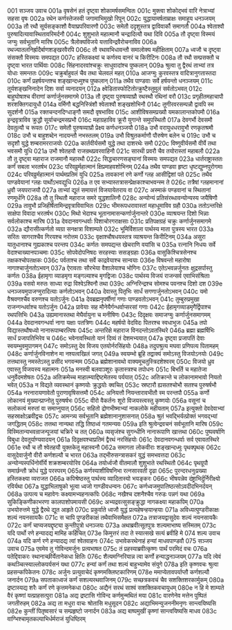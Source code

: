 001  सञ्जय उवाच
001a वृषसेनं हतं दृष्ट्वा शोकामर्षसमन्वितः
001c मुक्त्वा शोकोद्भवं वारि नेत्राभ्यां सहसा वृषः
002a रथेन कर्णस्तेजस्वी जगामाभिमुखो रिपून्
002c युद्धायामर्षताम्राक्षः समाहूय धनञ्जयम्
003a तौ रथौ सूर्यसङ्काशौ वैयाघ्रपरिवारणौ
003c समेतौ ददृशुस्तत्र द्वाविवार्कौ समागतौ
004a श्वेताश्वौ पुरुषादित्यावास्थितावरिमर्दनौ
004c शुशुभाते महात्मानौ चन्द्रादित्यौ यथा दिवि
005a तौ दृष्ट्वा विस्मयं जग्मुः सर्वभूतानि मारिष
005c त्रैलोक्यविजये यत्ताविन्द्रवैरोचनाविव
006a रथज्यातलनिर्ह्रादैर्बाणशङ्खरवैरपि
006c तौ रथावभिधावन्तौ समालोक्य महीक्षिताम्
007a ध्वजौ च दृष्ट्वा संसक्तौ विस्मयः समपद्यत
007c हस्तिकक्ष्यां च कर्णस्य वानरं च किरीटिनः
008a तौ रथौ सम्प्रसक्तौ च दृष्ट्वा भारत पार्थिवाः
008c सिंहनादरवांश्चक्रुः साधुवादांश्च पुष्कलान्
009a श्रुत्वा तु द्वैरथं ताभ्यां तत्र योधाः समन्ततः
009c चक्रुर्बाहुवलं चैव तथा चेलवलं महत्
010a आजग्मुः कुरवस्तत्र वादित्रानुगतास्तदा
010c कर्णं प्रहर्षयन्तश्च शङ्खान्दध्मुश्च पुष्कलान्
011a तथैव पाण्डवाः सर्वे हर्षयन्तो धनञ्जयम्
011c तूर्यशङ्खनिनादेन दिशः सर्वा व्यनादयन्
012a क्ष्वेडितास्फोटितोत्क्रुष्टैस्तुमुलं सर्वतोऽभवत्
012c बाहुघोषाश्च वीराणां कर्णार्जुनसमागमे
013a तौ दृष्ट्वा पुरुषव्याघ्रौ रथस्थौ रथिनां वरौ
013c प्रगृहीतमहाचापौ शरशक्तिगदायुधौ
014a वर्मिणौ बद्धनिस्त्रिंशौ श्वेताश्वौ शङ्खशोभिनौ
014c तूणीरवरसम्पन्नौ द्वावपि स्म सुदर्शनौ
015a रक्तचन्दनदिग्धाङ्गौ समदौ वृषभाविव
015c आशीविषसमप्रख्यौ यमकालान्तकोपमौ
016a इन्द्रवृत्राविव क्रुद्धौ सूर्याचन्द्रमसप्रभौ
016c महाग्रहाविव क्रूरौ युगान्ते समुपस्थितौ
017a देवगर्भौ देवसमौ देवतुल्यौ च रूपतः
017c समेतौ पुरुषव्याघ्रौ प्रेक्ष्य कर्णधनञ्जयौ
018a उभौ वरायुधधरावुभौ रणकृतश्रमौ
018c उभौ च बाहुशब्देन नादयन्तौ नभस्तलम्
019a उभौ विश्रुतकर्माणौ पौरुषेण बलेन च
019c उभौ च सदृशौ युद्धे शम्बरामरराजयोः
020a कार्तवीर्यसमौ युद्धे तथा दाशरथेः समौ
020c विष्णुवीर्यसमौ वीर्ये तथा भवसमौ युधि
021a उभौ श्वेतहयौ राजन्रथप्रवरवाहिनौ
021c सारथी प्रवरौ चैव तयोरास्तां महाबलौ
022a तौ तु दृष्ट्वा महाराज राजमानौ महारथौ
022c सिद्धचारणसङ्घानां विस्मयः समपद्यत
023a धार्तराष्ट्रास्ततः कर्णं सबला भरतर्षभ
023c परिवव्रुर्महात्मानं क्षिप्रमाहवशोभिनम्
024a तथैव पाण्डवा हृष्टा धृष्टद्युम्नपुरोगमाः
024c परिवव्रुर्महात्मानं पार्थमप्रतिमं युधि
025a तावकानां रणे कर्णो ग्लह आसीद्विशां पते
025c तथैव पाण्डवेयानां ग्लहः पार्थोऽभवद्युधि
026a त एव सभ्यास्तत्रासन्प्रेक्षकाश्चाभवन्स्म ते
026c तत्रैषां ग्लहमानानां ध्रुवौ जयपराजयौ
027a ताभ्यां द्यूतं समायत्तं विजयायेतराय वा
027c अस्माकं पण्डवानां च स्थितानां रणमूर्धनि
028a तौ तु स्थितौ महाराज समरे युद्धशालिनौ
028c अन्योन्यं प्रतिसंरब्धावन्योन्यस्य जयैषिणौ
029a तावुभौ प्रजिहीर्षेतामिन्द्रवृत्राविवाभितः
029c भीमरूपधरावास्तां महाधूमाविव ग्रहौ
030a ततोऽन्तरिक्षे साक्षेपा विवादा भरतर्षभ
030c मिथो भेदाश्च भूतानामासन्कर्णार्जुनान्तरे
030e व्याश्रयन्त दिशो भिन्नाः सर्वलोकाश्च मारिष
031a देवदानवगन्धर्वाः पिशाचोरगराक्षसाः
031c प्रतिपक्षग्रहं चक्रुः कर्णार्जुनसमागमे
032a द्यौरासीत्कर्णतो व्यग्रा सनक्षत्रा विशाम्पते
032c भूमिर्विशाला पार्थस्य माता पुत्रस्य भारत
033a सरितः सागराश्चैव गिरयश्च नरोत्तम
033c वृक्षाश्चौषधयस्तत्र व्याश्रयन्त किरीटिनम्
034a असुरा यातुधानाश्च गुह्यकाश्च परन्तप
034c कर्णतः समपद्यन्त खेचराणि वयांसि च
035a रत्नानि निधयः सर्वे वेदाश्चाख्यानपञ्चमाः
035c सोपवेदोपनिषदः सरहस्याः ससङ्ग्रहाः
036a वासुकिश्चित्रसेनश्च तक्षकश्चोपतक्षकः
036c पर्वताश्च तथा सर्वे काद्रवेयाश्च सान्वयाः
036e विषवन्तो महारोषा नागाश्चार्जुनतोऽभवन्
037a ऐरावताः सौरभेया वैशालेयाश्च भोगिनः
037c एतेऽभवन्नर्जुनतः क्षुद्रसर्पास्तु कर्णतः
038a ईहामृगा व्याडमृगा मङ्गल्याश्च मृगद्विजाः
038c पार्थस्य विजयं राजन्सर्व एवाभिसंश्रिताः
039a वसवो मरुतः साध्या रुद्रा विश्वेऽश्विनौ तथा
039c अग्निरिन्द्रश्च सोमश्च पवनश्च दिशो दश
039e धनञ्जयमुपाजग्मुरादित्याः कर्णतोऽभवन्
040a देवास्तु पितृभिः सार्धं सगणार्जुनतोऽभवन्
040c यमो वैश्रवणश्चैव वरुणश्च यतोऽर्जुनः
041a देवब्रह्मनृपर्षीणां गणाः पाण्डवतोऽभवन्
041c तुम्बुरुप्रमुखा राजन्गन्धर्वाश्च यतोऽर्जुनः
042a प्रावेयाः सह मौनेयैर्गन्धर्वाप्सरसां गणाः
042c ईहामृगव्याडमृगैर्द्विपाश्च रथपत्तिभिः
043a उह्यमानास्तथा मेघैर्वायुना च मनीषिणः
043c दिदृक्षवः समाजग्मुः कर्णार्जुनसमागमम्
044a देवदानवगन्धर्वा नागा यक्षाः पतत्रिणः
044c महर्षयो वेदविदः पितरश्च स्वधाभुजः
045a तपो विद्यास्तथौषध्यो नानारूपाम्बरत्विषः
045c अन्तरिक्षे महाराज विनदन्तोऽवतस्थिरे
046a ब्रह्मा ब्रह्मर्षिभिः सार्धं प्रजापतिभिरेव च
046c भवेनावस्थितो यानं दिव्यं तं देशमभ्ययात्
047a दृष्ट्वा प्रजापतिं देवाः स्वयम्भुवमुपागमन्
047c समोऽस्तु देव विजय एतयोर्नरसिंहयोः
048a तदुपश्रुत्य मघवा प्रणिपत्य पितामहम्
048c कर्णार्जुनविनाशेन मा नश्यत्वखिलं जगत्
049a स्वयम्भो ब्रूहि तद्वाक्यं समोऽस्तु विजयोऽनयोः
049c तत्तथास्तु नमस्तेऽस्तु प्रसीद भगवन्मम
050a ब्रह्मेशानावथो वाक्यमूचतुस्त्रिदशेश्वरम्
050c विजयो ध्रुव एवास्तु विजयस्य महात्मनः
051a मनस्वी बलवाञ्शूरः कृतास्त्रश्च तपोधनः
051c बिभर्ति च महातेजा धनुर्वेदमशेषतः
052a अतिक्रमेच्च माहात्म्याद्दिष्टमेतस्य पर्ययात्
052c अतिक्रान्ते च लोकानामभावो नियतो भवेत्
053a न विद्यते व्यवस्थानं कृष्णयोः क्रुद्धयोः क्वचित्
053c स्रष्टारौ ह्यसतश्चोभौ सतश्च पुरुषर्षभौ
054a नरनारायणावेतौ पुराणावृषिसत्तमौ
054c अनियत्तौ नियन्तारावभीतौ स्म परन्तपौ
055a कर्णो लोकानयं मुख्यान्प्राप्नोतु पुरुषर्षभः
055c वीरो वैकर्तनः शूरो विजयस्त्वस्तु कृष्णयोः
056a वसूनां च सलोकत्वं मरुतां वा समाप्नुयात्
056c सहितो द्रोणभीष्माभ्यां नाकलोके महीयताम्
057a इत्युक्तो देवदेवाभ्यां सहस्राक्षोऽब्रवीद्वचः
057c आमन्त्र्य सर्वभूतानि ब्रह्मेशानानुशासनात्
058a श्रुतं भवद्भिर्यत्प्रोक्तं भगवद्भ्यां जगद्धितम्
058c तत्तथा नान्यथा तद्धि तिष्ठध्वं गतमन्यवः
059a इति श्रुत्वेन्द्रवचनं सर्वभूतानि मारिष
059c विस्मितान्यभवन्राजन्पूजयां चक्रिरे च तत्
060a व्यसृजंश्च सुगन्धीनि नानारूपाणि खात्तथा
060c पुष्पवर्षाणि विबुधा देवतूर्याण्यवादयन्
061a दिदृक्षवश्चाप्रतिमं द्वैरथं नरसिंहयोः
061c देवदानवगन्धर्वाः सर्व एवावतस्थिरे
061e रथौ च तौ श्वेतहयौ युक्तकेतू महास्वनौ
062a समागता लोकवीराः शङ्खान्दध्मुः पृथक्पृथक्
062c वासुदेवार्जुनौ वीरौ कर्णशल्यौ च भारत
063a तद्भीरुसन्त्रासकरं युद्धं समभवत्तदा
063c अन्योन्यस्पर्धिनोर्वीर्ये शक्रशम्बरयोरिव
064a तयोर्ध्वजौ वीतमालौ शुशुभाते रथस्थितौ
064c पृथग्रूपौ समार्छन्तौ क्रोधं युद्धे परस्परम्
065a कर्णस्याशीविषनिभा रत्नसारवती दृढा
065c पुरन्दरधनुःप्रख्या हस्तिकक्ष्या व्यराजत
066a कपिश्रेष्ठस्तु पार्थस्य व्यादितास्यो भयङ्करः
066c भीषयन्नेव दंष्ट्राभिर्दुर्निरीक्ष्यो रविर्यथा
067a युद्धाभिलाषुको भूत्वा ध्वजो गाण्डीवधन्वनः
067c कर्णध्वजमुपातिष्ठत्सोऽवदीदभिनर्दयन्
068a उत्पत्य च महावेगः कक्ष्यामभ्यहनत्कपिः
068c नखैश्च दशनैश्चैव गरुडः पन्नगं यथा
069a सुकिङ्किणीकाभरणा कालपाशोपमायसी
069c अभ्यद्रवत्सुसङ्क्रुद्धा नागकक्ष्या महाकपिम्
070a उभयोरुत्तमे युद्धे द्वैरथे द्यूत आहृते
070c प्रकुर्वाते ध्वजौ युद्धं प्रत्यहेषन्हयान्हयाः
071a अविध्यत्पुण्डरीकाक्षः शल्यं नयनसायकैः
071c स चापि पुण्डरीकाक्षं तथैवाभिसमैक्षत
072a तत्राजयद्वासुदेवः शल्यं नयनसायकैः
072c कर्णं चाप्यजयद्दृष्ट्या कुन्तीपुत्रो धनञ्जयः
073a अथाब्रवीत्सूतपुत्रः शल्यमाभाष्य सस्मितम्
073c यदि पार्थो रणे हन्यादद्य मामिह कर्हिचित्
073e किमुत्तरं तदा ते स्यात्सखे सत्यं ब्रवीहि मे
074  शल्य उवाच
074a यदि कर्ण रणे हन्यादद्य त्वां श्वेतवाहनः
074c उभावेकरथेनाहं हन्यां माधवपाण्डवौ
075  सञ्जय उवाच
075a एवमेव तु गोविन्दमर्जुनः प्रत्यभाषत
075c तं प्रहस्याब्रवीत्कृष्णः पार्थं परमिदं वचः
076a पतेद्दिवाकरः स्थानाच्छीर्येतानेकधा क्षितिः
076c शैत्यमग्निरियान्न त्वा कर्णो हन्याद्धनञ्जयम्
077a यदि त्वेवं कथञ्चित्स्याल्लोकपर्यसनं यथा
077c हन्यां कर्णं तथा शल्यं बाहुभ्यामेव संयुगे
078a इति कृष्णवचः श्रुत्वा प्रहसन्कपिकेतनः
078c अर्जुनः प्रत्युवाचेदं कृष्णमक्लिष्टकारिणम्
078e ममाप्येतावपर्याप्तौ कर्णशल्यौ जनार्दन
079a सपताकाध्वजं कर्णं सशल्यरथवाजिनम्
079c सच्छत्रकवचं चैव सशक्तिशरकार्मुकम्
080a द्रष्टास्यद्य शरैः कर्णं रणे कृत्तमनेकधा
080c अद्यैनं सरथं साश्वं सशक्तिकवचायुधम्
080e न हि मे शाम्यते वैरं कृष्णां यत्प्राहसत्पुरा
081a अद्य द्रष्टासि गोविन्द कर्णमुन्मथितं मया
081c वारणेनेव मत्तेन पुष्पितं जगतीरुहम्
082a अद्य ता मधुरा वाचः श्रोतासि मधुसूदन
082c अद्याभिमन्युजननीमनृणः सान्त्वयिष्यसि
082e कुन्तीं पितृष्वसारं च सम्प्रहृष्टो जनार्दन
083a अद्य बाष्पमुखीं कृष्णां सान्त्वयिष्यसि माधव
083c वाग्भिश्चामृतकल्पाभिर्धर्मराजं युधिष्ठिरम्

